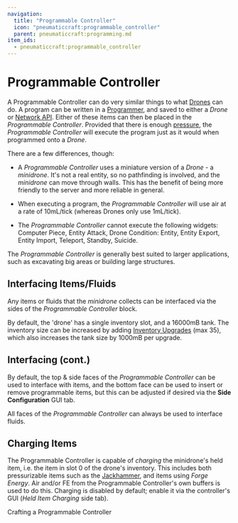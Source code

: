 ```yaml
---
navigation:
  title: "Programmable Controller"
  icon: "pneumaticcraft:programmable_controller"
  parent: pneumaticcraft:programming.md
item_ids:
  - pneumaticcraft:programmable_controller
---
```


# Programmable Controller

A Programmable Controller can do very similar things to what [Drones](../tools/drone.md) can do. A program can be written in a [Programmer](./programmer.md), and saved to either a *Drone* or [Network API](../components/network_components.md#network_api). Either of these items can then be placed in the *Programmable Controller*. Provided that there is enough [pressure](../base_concepts/pressure.md), the *Programmable Controller* will execute the program just as it would when programmed onto a *Drone*. 

There are a few differences, though:
- A *Programmable Controller* uses a miniature version of a *Drone* - a *minidrone*. It's not a real entity, so no pathfinding is involved, and the *minidrone* can move through walls. This has the benefit of being more friendly to the server and more reliable in general.
- When executing a program, the *Programmable Controller* will use air at a rate of 10mL/tick (whereas Drones only use 1mL/tick).


- The *Programmable Controller* cannot execute the following widgets: Computer Piece, Entity Attack, Drone Condition: Entity, Entity Export, Entity Import, Teleport, Standby, Suicide.

The *Programmable Controller* is generally best suited to larger applications, such as excavating big areas or building large structures.

## Interfacing Items/Fluids

Any items or fluids that the *minidrone* collects can be interfaced via the sides of the *Programmable Controller* block.

By default, the 'drone' has a single inventory slot, and a 16000mB tank. The inventory size can be increased by adding [Inventory Upgrades](../base_concepts/upgrades.md#inventory) (max 35), which also increases the tank size by 1000mB per upgrade.

## Interfacing (cont.)

By default, the top & side faces of the *Programmable Controller* can be used to interface with items, and the bottom face can be used to insert or remove programmable items, but this can be adjusted if desired via the **Side Configuration** GUI tab.

All faces of the *Programmable Controller* can always be used to interface fluids.

## Charging Items

The Programmable Controller is capable of *charging* the minidrone's held item, i.e. the item in slot 0 of the drone's inventory. This includes both pressurizable items such as the [Jackhammer](../tools/jackhammer.md), and items using *Forge Energy*. Air and/or FE from the Programmable Controller's own buffers is used to do this. Charging is disabled by default; enable it via the controller's GUI (*Held Item Charging* side tab).

Crafting a Programmable Controller

<Recipe id="pneumaticcraft:programmable_controller" />

